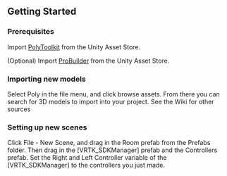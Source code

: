 ## Getting Started

### Prerequisites

Import [PolyToolkit](https://www.assetstore.unity3d.com/en/#!/content/104464) from the Unity Asset Store.

(Optional) Import [ProBuilder](https://assetstore.unity.com/packages/tools/modeling/probuilder-111418 "probuilder") from the Unity Asset Store.


### Importing new models

Select Poly in the file menu, and click browse assets. From there you can search for 3D models to import into your project. See the Wiki for other sources

### Setting up new scenes

Click File - New Scene, and drag in the Room prefab from the Prefabs folder. Then drag in the [VRTK_SDKManager] prefab and the Controllers prefab. Set the Right and Left Controller variable of the [VRTK_SDKManager] to the controllers you just made.
